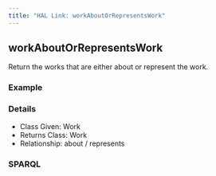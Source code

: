 ```yaml
---
title: "HAL Link: workAboutOrRepresentsWork"
---
```


## workAboutOrRepresentsWork

Return the works that are either about or represent the work.

### Example



### Details

* Class Given: Work
* Returns Class: Work
* Relationship: about / represents


### SPARQL
```

```

